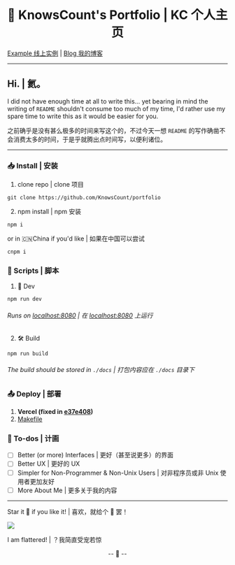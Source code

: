 <!--
 * @Description: readme 文档。
 * @Date: 2020-03-19 09:00:26
 * @Author: KnowsCount
 * @Github: https://github.com/KnowsCount/portfolio
 * @LastEditTime: 2020-12-05 12:29:08
 * @FilePath: /vuepress-theme-terminal-master/README.md
-->

<h1 align="center">📇 KnowsCount's Portfolio | KC 个人主页</h1>

[Example 线上实例](https://portfolio-git-master.knowscount.vercel.app) | [Blog 我的博客](https://docs.knowscount.cc)

---

## Hi. | 氦。

I did not have enough time at all to write this... yet bearing in mind the writing of `README` shouldn't consume too much of my time, I'd rather use my spare time to write this as it would be easier for you.

之前确乎是没有甚么极多的时间来写这个的，不过今天一想 `README` 的写作确凿不会消费太多的时间，于是乎就腾出点时间写，以便利诸位。

---

### 📥 Install | 安装

1. clone repo | clone 项目

```
git clone https://github.com/KnowsCount/portfolio
```

2. npm install | npm 安装

```
npm i
```

or in 🇨🇳China if you'd like | 如果在中国可以尝试

```
cnpm i
```

### 📜 Scripts | 脚本

1. 🧪 Dev

```
npm run dev
```

###### Runs on [localhost:8080](127.0.0.1:8080]) | 在 [localhost:8080](127.0.0.1:8080]) 上运行

2. 🛠 Build

```
npm run build
```

###### The build should be stored in `./docs` | 打包内容应在 `./docs` 目录下

### 📤 Deploy | 部署

1. **Vercel (fixed in [e37e408](https://github.com/KnowsCount/portfolio/commit/e37e4086f64b193759814236103a38ef482159e1))**
2. [Makefile](https://github.com/KnowsCount/portfolio/blob/master/Makefile)

### 📌 To-dos | 计画

-   [ ] Better (or more) Interfaces | 更好（甚至说更多）的界面
-   [ ] Better UX | 更好的 UX
-   [ ] Simpler for Non-Programmer & Non-Unix Users | 对非程序员或非 Unix 使用者更加友好
-   [ ] More About Me | 更多关于我的内容

---

Star it 🌟 if you like it! | 喜欢，就给个 🌟 罢！

![](https://knowscount-1304485449.cos.ap-shanghai.myqcloud.com/img/Screenshot%202020-12-15%20at%2011.00.22.png)

I am flattered! | ？我简直受宠若惊

<p align="center">-- 🤩 --</p>
